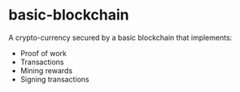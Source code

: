 <h1>basic-blockchain</h1>
A crypto-currency secured by a basic blockchain that implements:
<ul>
<li>Proof of work</li>
<li>Transactions</li>
<li>Mining rewards</li>
<li>Signing transactions</>
</ul>
